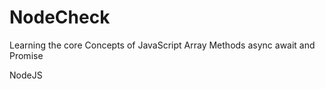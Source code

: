 # NodeCheck

Learning the core Concepts of JavaScript 
Array Methods
async await and Promise

NodeJS
